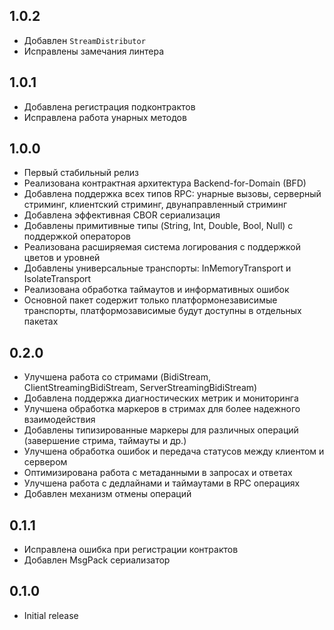 ## 1.0.2
- Добавлен `StreamDistributor`
- Исправлены замечания линтера

## 1.0.1
- Добавлена регистрация подконтрактов
- Исправлена работа унарных методов

## 1.0.0
- Первый стабильный релиз
- Реализована контрактная архитектура Backend-for-Domain (BFD)
- Добавлена поддержка всех типов RPC: унарные вызовы, серверный стриминг, клиентский стриминг, двунаправленный стриминг
- Добавлена эффективная CBOR сериализация
- Добавлены примитивные типы (String, Int, Double, Bool, Null) с поддержкой операторов
- Реализована расширяемая система логирования с поддержкой цветов и уровней
- Добавлены универсальные транспорты: InMemoryTransport и IsolateTransport
- Реализована обработка таймаутов и информативных ошибок
- Основной пакет содержит только платформонезависимые транспорты, платформозависимые будут доступны в отдельных пакетах

## 0.2.0

- Улучшена работа со стримами (BidiStream, ClientStreamingBidiStream, ServerStreamingBidiStream)
- Добавлена поддержка диагностических метрик и мониторинга
- Улучшена обработка маркеров в стримах для более надежного взаимодействия
- Добавлены типизированные маркеры для различных операций (завершение стрима, таймауты и др.)
- Улучшена обработка ошибок и передача статусов между клиентом и сервером
- Оптимизирована работа с метаданными в запросах и ответах
- Улучшена работа с дедлайнами и таймаутами в RPC операциях
- Добавлен механизм отмены операций

## 0.1.1

- Исправлена ошибка при регистрации контрактов
- Добавлен MsgPack сериализатор

## 0.1.0

- Initial release
